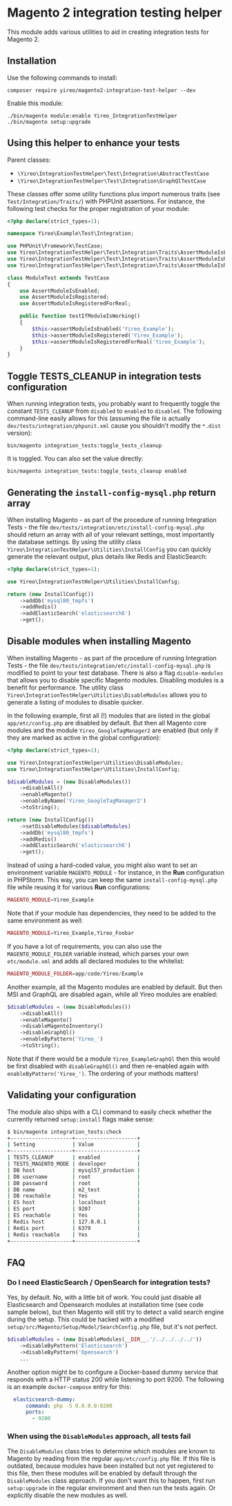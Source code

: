 # Magento 2 integration testing helper
This module adds various utilities to aid in creating integration tests for Magento 2.

## Installation
Use the following commands to install:

    composer require yireo/magento2-integration-test-helper --dev

Enable this module:

    ./bin/magento module:enable Yireo_IntegrationTestHelper
    ./bin/magento setup:upgrade

## Using this helper to enhance your tests
Parent classes:
- `\Yireo\IntegrationTestHelper\Test\Integration\AbstractTestCase`
- `\Yireo\IntegrationTestHelper\Test\Integration\GraphQlTestCase`

These classes offer some utility functions plus import numerous traits (see `Test/Integration/Traits/`) with PHPUnit assertions. For instance, the following test checks for the proper registration of your module:

```php
<?php declare(strict_types=1);

namespace Yireo\Example\Test\Integration;

use PHPUnit\Framework\TestCase;
use Yireo\IntegrationTestHelper\Test\Integration\Traits\AssertModuleIsEnabled;
use Yireo\IntegrationTestHelper\Test\Integration\Traits\AssertModuleIsRegistered;
use Yireo\IntegrationTestHelper\Test\Integration\Traits\AssertModuleIsRegisteredForReal;

class ModuleTest extends TestCase
{
    use AssertModuleIsEnabled;
    use AssertModuleIsRegistered;
    use AssertModuleIsRegisteredForReal;

    public function testIfModuleIsWorking()
    {
        $this->assertModuleIsEnabled('Yireo_Example');
        $this->assertModuleIsRegistered('Yireo_Example');
        $this->assertModuleIsRegisteredForReal('Yireo_Example');
    }
}
```

## Toggle TESTS_CLEANUP in integration tests configuration
When running integration tests, you probably want to frequently toggle the constant `TESTS_CLEANUP` from `disabled` to `enabled` to `disabled`. The following command-line easily allows for this (assuming the file is actually `dev/tests/integration/phpunit.xml` cause you shouldn't modify the `*.dist` version):

    bin/magento integration_tests:toggle_tests_cleanup

It is toggled. You can also set the value directly:

    bin/magento integration_tests:toggle_tests_cleanup enabled

## Generating the `install-config-mysql.php` return array
When installing Magento - as part of the procedure of running Integration Tests - the file `dev/tests/integration/etc/install-config-mysql.php` should return an array with all of your relevant settings, most importantly the database settings. By using the utility class `Yireo\IntegrationTestHelper\Utilities\InstallConfig` you can quickly generate the relevant output, plus details like Redis and ElasticSearch:

```php
<?php declare(strict_types=1);

use Yireo\IntegrationTestHelper\Utilities\InstallConfig;

return (new InstallConfig())
    ->addDb('mysql80_tmpfs')
    ->addRedis()
    ->addElasticSearch('elasticsearch6')
    ->get();
```

## Disable modules when installing Magento
When installing Magento - as part of the procedure of running Integration Tests - the file `dev/tests/integration/etc/install-config-mysql.php` is modified to point to your test database. There is also a flag `disable-modules` that allows you to disable specific Magento modules. Disabling modules is a benefit for performance. The utility class `Yireo\IntegrationTestHelper\Utilities\DisableModules` allows you to generate a listing of modules to disable quicker. 

In the following example, first all (!) modules that are listed in the global `app/etc/config.php` are disabled by default. But then all Magento core modules and the module `Yireo_GoogleTagManager2` are enabled (but only if they are marked as active in the global configuration):
```php
<?php declare(strict_types=1);

use Yireo\IntegrationTestHelper\Utilities\DisableModules;
use Yireo\IntegrationTestHelper\Utilities\InstallConfig;

$disableModules = (new DisableModules())
    ->disableAll()
    ->enableMagento()
    ->enableByName('Yireo_GoogleTagManager2')
    ->toString();

return (new InstallConfig())
    ->setDisableModules($disableModules)
    ->addDb('mysql80_tmpfs')
    ->addRedis()
    ->addElasticSearch('elasticsearch6')
    ->get();
```

Instead of using a hard-coded value, you might also want to set an environment variable `MAGENTO_MODULE` - for instance, in the **Run** configuration in PHPStorm. This way, you can keep the same `install-config-mysql.php` file while reusing it for various **Run** configurations:

```php
MAGENTO_MODULE=Yireo_Example
```

Note that if your module has dependencies, they need to be added to the same environment as well:

```php
MAGENTO_MODULE=Yireo_Example,Yireo_Foobar
```

If you have a lot of requirements, you can also use the `MAGENTO_MODULE_FOLDER` variable instead, which parses your own `etc/module.xml` and adds all declared modules to the whitelist:
```php
MAGENTO_MODULE_FOLDER=app/code/Yireo/Example
```

Another example, all the Magento modules are enabled by default. But then MSI and GraphQL are disabled again, while all Yireo modules are enabled:
```php
$disableModules = (new DisableModules())
    ->disableAll()
    ->enableMagento()
    ->disableMagentoInventory()
    ->disableGraphQl()
    ->enableByPattern('Yireo_')
    ->toString();
```

Note that if there would be a module `Yireo_ExampleGraphQl` then this would be first disabled with `disableGraphQl()` and then re-enabled again with `enableByPattern('Yireo_')`. The ordering of your methods matters!

## Validating your configuration
The module also ships with a CLI command to easily check whether the currently returned `setup:install` flags make sense:
```bash
$ bin/magento integration_tests:check
+--------------------+--------------------+
| Setting            | Value              |
+--------------------+--------------------+
| TESTS_CLEANUP      | enabled            |
| TESTS_MAGENTO_MODE | developer          |
| DB host            | mysql57_production |
| DB username        | root               |
| DB password        | root               |
| DB name            | m2_test            |
| DB reachable       | Yes                |
| ES host            | localhost          |
| ES port            | 9207               |
| ES reachable       | Yes                |
| Redis host         | 127.0.0.1          |
| Redis port         | 6379               |
| Redis reachable    | Yes                |
+--------------------+--------------------+
```

## FAQ

### Do I need ElasticSearch / OpenSearch for integration tests?
Yes, by default. No, with a little bit of work. You could just disable all Elasticsearch and Opensearch modules at installation time (see code sample below), but then Magento will still try to detect a valid search engine during the setup. This could be hacked with a modified `setup/src/Magento/Setup/Model/SearchConfig.php` file, but it's not perfect.

```php
$disableModules = (new DisableModules(__DIR__.'/../../../../'))
    ->disableByPattern('Elasticsearch')
    ->disableByPattern('Opensearch')
    ...
```

Another option might be to configure a Docker-based dummy service that responds with a HTTP status 200 while listening to port 9200. The following is an example `docker-compose` entry for this:
```yaml
  elasticsearch-dummy:
      command: php -S 0.0.0.0:9200
      ports:
        - 9200
```

### When using the `DisableModules` approach, all tests fail
The `DisableModules` class tries to determine which modules are known to Magento by reading from the regular `app/etc/config.php` file. If this file is outdated, because modules have been installed but not yet registered to this file, then these modules will be enabled by default through the `DisableModules` class approach. If you don't want this to happen, first run `setup:upgrade` in the regular environment and then run the tests again. Or explicitly disable the new modules as well.
